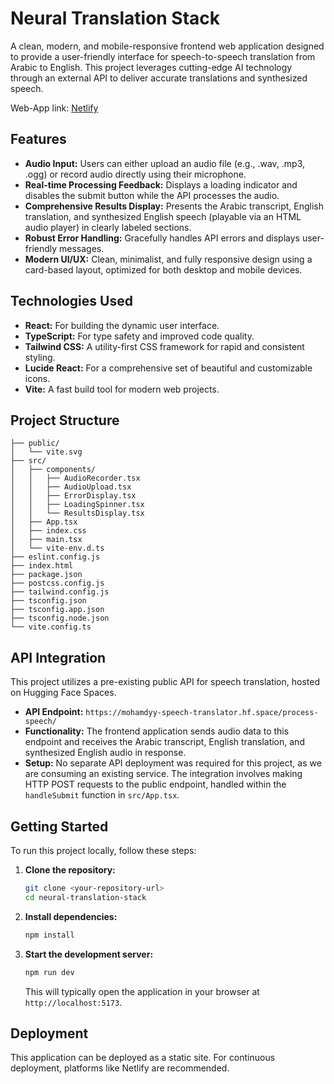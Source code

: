 # Neural Translation Stack

A clean, modern, and mobile-responsive frontend web application designed to provide a user-friendly interface for speech-to-speech translation from Arabic to English. This project leverages cutting-edge AI technology through an external API to deliver accurate translations and synthesized speech.

Web-App link: [Netlify](https://transcendent-granita-49e4ce.netlify.app/)


## Features

*   **Audio Input:** Users can either upload an audio file (e.g., .wav, .mp3, .ogg) or record audio directly using their microphone.
*   **Real-time Processing Feedback:** Displays a loading indicator and disables the submit button while the API processes the audio.
*   **Comprehensive Results Display:** Presents the Arabic transcript, English translation, and synthesized English speech (playable via an HTML audio player) in clearly labeled sections.
*   **Robust Error Handling:** Gracefully handles API errors and displays user-friendly messages.
*   **Modern UI/UX:** Clean, minimalist, and fully responsive design using a card-based layout, optimized for both desktop and mobile devices.

## Technologies Used

*   **React:** For building the dynamic user interface.
*   **TypeScript:** For type safety and improved code quality.
*   **Tailwind CSS:** A utility-first CSS framework for rapid and consistent styling.
*   **Lucide React:** For a comprehensive set of beautiful and customizable icons.
*   **Vite:** A fast build tool for modern web projects.

## Project Structure

```
├── public/
│   └── vite.svg
├── src/
│   ├── components/
│   │   ├── AudioRecorder.tsx
│   │   ├── AudioUpload.tsx
│   │   ├── ErrorDisplay.tsx
│   │   ├── LoadingSpinner.tsx
│   │   └── ResultsDisplay.tsx
│   ├── App.tsx
│   ├── index.css
│   ├── main.tsx
│   └── vite-env.d.ts
├── eslint.config.js
├── index.html
├── package.json
├── postcss.config.js
├── tailwind.config.js
├── tsconfig.json
├── tsconfig.app.json
├── tsconfig.node.json
└── vite.config.ts
```


## API Integration

This project utilizes a pre-existing public API for speech translation, hosted on Hugging Face Spaces.

*   **API Endpoint:** `https://mohamdyy-speech-translator.hf.space/process-speech/`
*   **Functionality:** The frontend application sends audio data to this endpoint and receives the Arabic transcript, English translation, and synthesized English audio in response.
*   **Setup:** No separate API deployment was required for this project, as we are consuming an existing service. The integration involves making HTTP POST requests to the public endpoint, handled within the `handleSubmit` function in `src/App.tsx`.

## Getting Started

To run this project locally, follow these steps:

1.  **Clone the repository:**
    ```bash
    git clone <your-repository-url>
    cd neural-translation-stack
    ```
2.  **Install dependencies:**
    ```bash
    npm install
    ```
3.  **Start the development server:**
    ```bash
    npm run dev
    ```
    This will typically open the application in your browser at `http://localhost:5173`.

## Deployment

This application can be deployed as a static site. For continuous deployment, platforms like Netlify are recommended.
